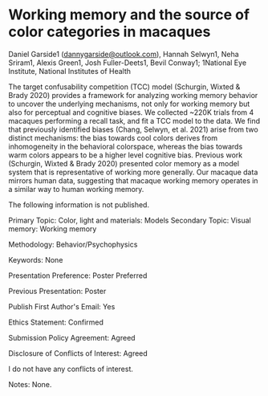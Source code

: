 # Working memory and the source of color categories in macaques

Daniel Garside1 (dannygarside@outlook.com), Hannah Selwyn1, Neha Sriram1, Alexis Green1, Josh Fuller-Deets1, Bevil Conway1; 1National Eye Institute, National Institutes of Health

The target confusability competition (TCC) model (Schurgin, Wixted & Brady 2020) provides a framework for analyzing working memory behavior to uncover the underlying mechanisms, not only for working memory but also for perceptual and cognitive biases.  We collected ~220K trials from 4 macaques performing a recall task, and fit a TCC model to the data. We find that previously identified biases (Chang, Selwyn, et al. 2021) arise from two distinct mechanisms: the bias towards cool colors derives from inhomogeneity in the behavioral colorspace, whereas the bias towards warm colors appears to be a higher level cognitive bias.  Previous work (Schurgin, Wixted & Brady 2020) presented color memory as a model system that is representative of working more generally. Our macaque data mirrors human data, suggesting that macaque working memory operates in a similar way to human working memory.

The following information is not published.

Primary Topic: Color, light and materials: Models
Secondary Topic: Visual memory: Working memory

Methodology: Behavior/Psychophysics

Keywords: None

Presentation Preference: Poster Preferred

Previous Presentation: Poster

Publish First Author's Email: Yes

Ethics Statement: Confirmed

Submission Policy Agreement: Agreed

Disclosure of Conflicts of Interest: Agreed

I do not have any conflicts of interest.

Notes: None.
